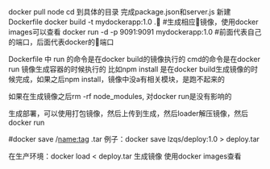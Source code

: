 docker pull node
cd 到具体的目录
完成package.json和server.js
新建Dockerfile
docker build -t mydockerapp:1.0 . #生成相应镜像，使用docker images可以查看
docker run -d -p 9091:9091 mydockerapp:1.0 #前面代表自己的端口，后面代表docker的端口


Dockerfile 中
run 的命令是在docker build的镜像执行的
cmd的命令是在docker run 镜像生成容器的时候执行的
比如npm install 是在docker build生成镜像的时候完成，如果之后npm install，镜像中没a有相关模块，是跑不起来的

如果在生成镜像之后rm -rf node_modules, 对docker run是没有影响的


生成部署，可以使用打包镜像，然后上传到生成，然后loader解压镜像，然后docker run

#docker save <namespace>/<name:tag> <name>.tar
例子：docker save lzqs/deploy:1.0 > deploy.tar

在生产环境：docker load < deploy.tar 生成镜像
使用docker images查看